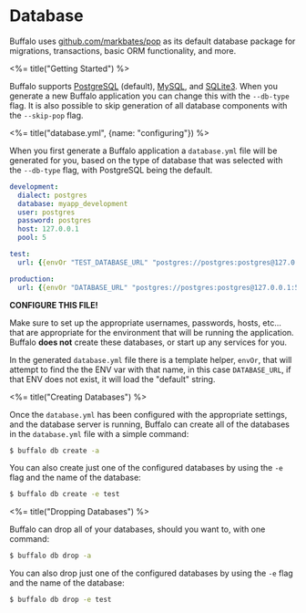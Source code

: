 # Database

Buffalo uses [github.com/markbates/pop](https://github.com/markbates/pop) as its default database package for migrations, transactions, basic ORM functionality, and more.

<%= title("Getting Started") %>

Buffalo supports [PostgreSQL](https://www.postgresql.org/) (default), [MySQL](https://www.mysql.com/), and [SQLite3](https://sqlite.org/). When you generate a new Buffalo application you can change this with the `--db-type` flag. It is also possible to skip generation of all database components with the `--skip-pop` flag.

<%= title("database.yml", {name: "configuring"}) %>

When you first generate a Buffalo application a `database.yml` file will be generated for you, based on the type of database that was selected with the `--db-type` flag, with PostgreSQL being the default.

```yaml
development:
  dialect: postgres
  database: myapp_development
  user: postgres
  password: postgres
  host: 127.0.0.1
  pool: 5

test:
  url: {{envOr "TEST_DATABASE_URL" "postgres://postgres:postgres@127.0.0.1:5432/myapp_test"}}

production:
  url: {{envOr "DATABASE_URL" "postgres://postgres:postgres@127.0.0.1:5432/myapp_production"}}
```

**CONFIGURE THIS FILE!**

Make sure to set up the appropriate usernames, passwords, hosts, etc... that are appropriate for the environment that will be running the application. Buffalo **does not** create these databases, or start up any services for you.

In the generated `database.yml` file there is a template helper, `envOr`, that will attempt to find the the ENV var with that name, in this case `DATABASE_URL`, if that ENV does not exist, it will load the "default" string.

<%= title("Creating Databases") %>

Once the `database.yml` has been configured with the appropriate settings, and the database server is running, Buffalo can create all of the databases in the `database.yml` file with a simple command:

```bash
$ buffalo db create -a
```

You can also create just one of the configured databases by using the `-e` flag and the name of the database:

```bash
$ buffalo db create -e test
```

<%= title("Dropping Databases") %>

Buffalo can drop all of your databases, should you want to, with one command:

```bash
$ buffalo db drop -a
```

You can also drop just one of the configured databases by using the `-e` flag and the name of the database:

```bash
$ buffalo db drop -e test
```

